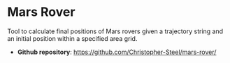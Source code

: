 # Mars Rover

Tool to calculate final positions of Mars rovers given a trajectory string and an initial position within a specified area grid.

- **Github repository**: <https://github.com/Christopher-Steel/mars-rover/>

